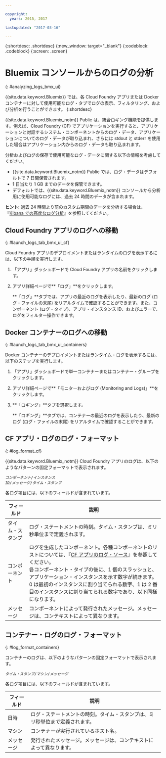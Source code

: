 ```yaml
---

copyright:
  years: 2015, 2017

lastupdated: "2017-03-16"

---
```



{:shortdesc: .shortdesc}
{:new_window: target="_blank"}
{:codeblock: .codeblock}
{:screen: .screen}

# Bluemix コンソールからのログの分析
{: #analyzing_logs_bmx_ui}

{{site.data.keyword.Bluemix}} では、各 Cloud Foundry アプリまたは Docker コンテナーに対して使用可能なログ・タブでログの表示、フィルタリング、および分析を行うことができます。
{:shortdesc}

{{site.data.keyword.Bluemix_notm}} Public は、統合ロギング機能を提供します。例えば、Cloud Foundry (CF) でアプリケーションを実行すると、アプリケーションと対話するシステム・コンポーネントからのログ・データ、アプリケーションについてのログ・データが取り込まれ、さらには stdout と stderr を使用した場合はアプリケーション内からのログ・データも取り込まれます。

分析およびログの保存で使用可能なログ・データに関する以下の情報を考慮してください。

* {{site.data.keyword.Bluemix_notm}} Public では、ログ・データはデフォルトで 7 日間保管されます。 
* 1 日当たり 1 GB までのデータを保管できます。 
* デフォルトでは、{{site.data.keyword.Bluemix_notm}} コンソールから分析用に使用可能なログには、過去 24 時間のデータが含まれます。

**ヒント:** 過去 24 時間より前のカスタム期間のデータを分析する場合は、『[Kibana での高度なログ分析](logging_analyzing_logs_Kibana.html#analyzing_logs_Kibana)』を参照してください。 

##  Cloud Foundry アプリのログへの移動
{: #launch_logs_tab_bmx_ui_cf}

Cloud Foundry アプリのデプロイメントまたはランタイムのログを表示するには、以下の手順を実行します。

1. 「アプリ」ダッシュボードで Cloud Foundry アプリの名前をクリックします。 
    
2. アプリ詳細ページで**「ログ」**をクリックします。
    
    **「ログ」**タブでは、アプリの最近のログを表示したり、最新のログ (ログ・ファイルの末尾) をリアルタイムで確認することができます。また、コンポーネント (ログ・タイプ)、アプリ・インスタンス ID、およびエラーで、ログをフィルター操作できます。
    

##  Docker コンテナーのログへの移動
{: #launch_logs_tab_bmx_ui_containers}

Docker コンテナーのデプロイメントまたはランタイム・ログを表示するには、以下のステップを実行します。

1. 「アプリ」ダッシュボードで単一コンテナーまたはコンテナー・グループをクリックします。 
    
2. アプリ詳細ページで**「モニターおよびログ (Monitoring and Logs)」**をクリックします。

3. **「ロギング」**タブを選択します。
    
    **「ロギング」**タブでは、コンテナーの最近のログを表示したり、最新のログ (ログ・ファイルの末尾) をリアルタイムで確認することができます。 

## CF アプリ・ログのログ・フォーマット
{: #log_format_cf}

{{site.data.keyword.Bluemix_notm}} Cloud Foundry アプリのログは、以下のようなパターンの固定フォーマットで表示されます。

<code><var class="keyword varname">コンポーネント</var>/<var class="keyword varname">インスタンス ID</var>/<var class="keyword varname">メッセージ</var>/<var class="keyword varname">タイム・スタンプ</var></code>

各ログ項目には、以下のフィールドが含まれています。

| フィールド | 説明 |
|-------|-------------|
| タイム・スタンプ | ログ・ステートメントの時刻。タイム・スタンプは、ミリ秒単位まで定義されます。 |
| コンポーネント | ログを生成したコンポーネント。各種コンポーネントのリストについては、『[CF アプリのログ・ソース](logging_cf_apps.html#logging_bluemix_cf_apps_log_sources)』を参照してください。<br> 各コンポーネント・タイプの後に、1 個のスラッシュと、アプリケーション・インスタンスを示す数字が続きます。0 は最初のインスタンスに割り当てられる数字、1 は 2 番目のインスタンスに割り当てられる数字であり、以下同様になります。 |
| メッセージ | コンポーネントによって発行されたメッセージ。メッセージは、コンテキストによって異なります。 |



## コンテナー・ログのログ・フォーマット
{: #log_format_containers}

コンテナーのログは、以下のようなパターンの固定フォーマットで表示されます。

<code><var class="keyword varname">タイム・スタンプ</var>/<var class="keyword varname">マシン</var>/<var class="keyword varname">メッセージ</var>  </code>

各ログ項目には、以下のフィールドが含まれています。

| フィールド | 説明 |
|-------|-------------|
| 日時 | ログ・ステートメントの時刻。タイム・スタンプは、ミリ秒単位まで定義されます。 |
| マシン | コンテナーが実行されているホスト名。 |
| メッセージ | 発行されたメッセージ。メッセージは、コンテキストによって異なります。 |


